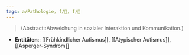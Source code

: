 ```yaml
---
tags: a/Pathologie, f/🦄, f/🧬
---
```

> (Abstract::Abweichung in sozialer Interaktion und Kommunikation.)
- **Entitäten**:: [[Frühkindlicher Autismus]], [[Atypischer Autismus]], [[Asperger-Syndrom]]